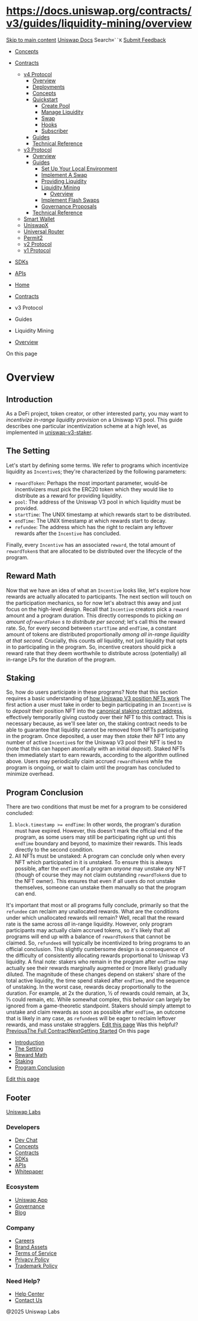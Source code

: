 # https://docs.uniswap.org/contracts/v3/guides/liquidity-mining/overview

[Skip to main content](https://docs.uniswap.org/contracts/v3/guides/liquidity-mining/overview#__docusaurus_skipToContent_fallback)
[Uniswap Docs](https://docs.uniswap.org/)
Search`⌘``K`
[Submit Feedback](https://docs.google.com/forms/d/e/1FAIpQLSdjSkZam8KiatL9XACRVxCHjDJjaPGbls77PCXDKFn4JwykXg/viewform)
  * [Concepts](https://docs.uniswap.org/concepts/overview)
  * [Contracts](https://docs.uniswap.org/contracts/v4/overview)
    * [v4 Protocol](https://docs.uniswap.org/contracts/v3/guides/liquidity-mining/overview)
      * [Overview](https://docs.uniswap.org/contracts/v4/overview)
      * [Deployments](https://docs.uniswap.org/contracts/v4/deployments)
      * [Concepts](https://docs.uniswap.org/contracts/v3/guides/liquidity-mining/overview)
      * [Quickstart](https://docs.uniswap.org/contracts/v3/guides/liquidity-mining/overview)
        * [Create Pool](https://docs.uniswap.org/contracts/v4/quickstart/create-pool)
        * [Manage Liquidity](https://docs.uniswap.org/contracts/v3/guides/liquidity-mining/overview)
        * [Swap](https://docs.uniswap.org/contracts/v4/quickstart/swap)
        * [Hooks](https://docs.uniswap.org/contracts/v3/guides/liquidity-mining/overview)
        * [Subscriber](https://docs.uniswap.org/contracts/v4/quickstart/subscriber)
      * [Guides](https://docs.uniswap.org/contracts/v3/guides/liquidity-mining/overview)
      * [Technical Reference](https://docs.uniswap.org/contracts/v3/guides/liquidity-mining/overview)
    * [v3 Protocol](https://docs.uniswap.org/contracts/v3/guides/liquidity-mining/overview)
      * [Overview](https://docs.uniswap.org/contracts/v3/overview)
      * [Guides](https://docs.uniswap.org/contracts/v3/guides/liquidity-mining/overview)
        * [Set Up Your Local Environment](https://docs.uniswap.org/contracts/v3/guides/local-environment)
        * [Implement A Swap](https://docs.uniswap.org/contracts/v3/guides/liquidity-mining/overview)
        * [Providing Liquidity](https://docs.uniswap.org/contracts/v3/guides/liquidity-mining/overview)
        * [Liquidity Mining](https://docs.uniswap.org/contracts/v3/guides/liquidity-mining/overview)
          * [Overview](https://docs.uniswap.org/contracts/v3/guides/liquidity-mining/overview)
        * [Implement Flash Swaps](https://docs.uniswap.org/contracts/v3/guides/liquidity-mining/overview)
        * [Governance Proposals](https://docs.uniswap.org/contracts/v3/guides/liquidity-mining/overview)
      * [Technical Reference](https://docs.uniswap.org/contracts/v3/guides/liquidity-mining/overview)
    * [Smart Wallet](https://docs.uniswap.org/contracts/v3/guides/liquidity-mining/overview)
    * [UniswapX](https://docs.uniswap.org/contracts/v3/guides/liquidity-mining/overview)
    * [Universal Router](https://docs.uniswap.org/contracts/v3/guides/liquidity-mining/overview)
    * [Permit2](https://docs.uniswap.org/contracts/v3/guides/liquidity-mining/overview)
    * [v2 Protocol](https://docs.uniswap.org/contracts/v3/guides/liquidity-mining/overview)
    * [v1 Protocol](https://docs.uniswap.org/contracts/v3/guides/liquidity-mining/overview)
  * [SDKs](https://docs.uniswap.org/sdk/v4/overview)
  * [APIs](https://docs.uniswap.org/api/subgraph/overview)


  * [Home](https://docs.uniswap.org/)
  * [Contracts](https://docs.uniswap.org/contracts/v4/overview)
  * v3 Protocol
  * Guides
  * Liquidity Mining
  * [Overview](https://docs.uniswap.org/contracts/v3/guides/liquidity-mining/overview)


On this page
# Overview
## Introduction[​](https://docs.uniswap.org/contracts/v3/guides/liquidity-mining/overview#introduction "Direct link to Introduction")
As a DeFi project, token creator, or other interested party, you may want to _incentivize in-range liquidity provision_ on a Uniswap V3 pool. This guide describes one particular incentivization scheme at a high level, as implemented in [uniswap-v3-staker](https://github.com/Uniswap/uniswap-v3-staker).
## The Setting[​](https://docs.uniswap.org/contracts/v3/guides/liquidity-mining/overview#the-setting "Direct link to The Setting")
Let's start by defining some terms. We refer to programs which incentivize liquidity as `Incentive`s; they're characterized by the following parameters:
  * `rewardToken`: Perhaps the most important parameter, would-be incentivizers must pick the ERC20 token which they would like to distribute as a reward for providing liquidity.
  * `pool`: The address of the Uniswap V3 pool in which liquidity must be provided.
  * `startTime`: The UNIX timestamp at which rewards start to be distributed.
  * `endTime`: The UNIX timestamp at which rewards start to decay.
  * `refundee`: The address which has the right to reclaim any leftover rewards after the `Incentive` has concluded.


Finally, every `Incentive` has an associated `reward`, the total amount of `rewardToken`s that are allocated to be distributed over the lifecycle of the program.
## Reward Math[​](https://docs.uniswap.org/contracts/v3/guides/liquidity-mining/overview#reward-math "Direct link to Reward Math")
Now that we have an idea of what an `Incentive` looks like, let's explore how rewards are actually allocated to participants. The next section will touch on the participation mechanics, so for now let's abstract this away and just focus on the high-level design.
Recall that `Incentive` creators pick a `reward` amount and a program duration. This directly corresponds to picking _an amount of`rewardToken` s to distribute per second_; let's call this the reward rate. So, for every second between `startTime` and `endTime`, a constant amount of tokens are distributed proportionally _among all in-range liquidity at that second_. Crucially, this counts _all_ liquidity, not just liquidity that opts in to participating in the program. So, incentive creators should pick a reward rate that they deem worthwhile to distribute across (potentially) all in-range LPs for the duration of the program.
## Staking[​](https://docs.uniswap.org/contracts/v3/guides/liquidity-mining/overview#staking "Direct link to Staking")
So, how do users participate in these programs? Note that this section requires a basic understanding of [how Uniswap V3 position NFTs work](https://docs.uniswap.org/contracts/v3/reference/periphery/NonfungiblePositionManager)
The first action a user must take in order to begin participating in an `Incentive` is to _deposit_ their position NFT into the [canonical staking contract address](https://github.com/Uniswap/uniswap-v3-staker#deployments), effectively temporarily giving custody over their NFT to this contract. This is necessary because, as we'll see later on, the staking contract needs to be able to guarantee that liquidity cannot be removed from NFTs participating in the program.
Once deposited, a user may then _stake_ their NFT into any number of active `Incentive`s for the Uniswap V3 pool their NFT is tied to (note that this can happen atomically with an initial _deposit_). Staked NFTs then immediately start to earn rewards, according to the algorithm outlined above. Users may periodically claim accrued `rewardToken`s while the program is ongoing, or wait to claim until the program has concluded to minimize overhead.
## Program Conclusion[​](https://docs.uniswap.org/contracts/v3/guides/liquidity-mining/overview#program-conclusion "Direct link to Program Conclusion")
There are two conditions that must be met for a program to be considered concluded:
  1. `block.timestamp >= endTime`: In other words, the program's duration must have expired. However, this doesn't mark the official end of the program, as some users may still be participating right up unti this `endTime` boundary and beyond, to maximize their rewards. This leads directly to the second condition.
  2. All NFTs must be unstaked: A program can conclude only when every NFT which participated in it is unstaked. To ensure this is always possible, after the `endTime` of a program _anyone_ may unstake _any_ NFT (though of course they may not claim outstanding `rewardToken`s due to the NFT owner). This ensures that even if all users do not unstake themselves, someone can unstake them manually so that the program can end.


It's important that most or all programs fully conclude, primarily so that the `refundee` can reclaim any unallocated rewards. What are the conditions under which unallocated rewards will remain? Well, recall that the reward rate is the same across _all_ in-range liquidity. However, only program participants may actually claim accrued tokens, so it's likely that all programs will end up with a balance of `rewardToken`s that cannot be claimed. So, `refundee`s will typically be incentivized to bring programs to an official conclusion. This slightly cumbersome design is a consequence of the difficulty of consistently allocating rewards proportional to Uniswap V3 liquidity.
A final note: stakers who remain in the program after `endTime` may actually see their rewards marginally augmented or (more likely) gradually diluted. The magnitude of these changes depend on stakers' share of the total active liquidity, the time spend staked after `endTime`, and the sequence of unstaking. In the worst case, rewards decay proportionally to the duration. For example, at 2x the duration, ½ of rewards could remain, at 3x, ⅓ could remain, etc. While somewhat complex, this behavior can largely be ignored from a game-theoretic standpoint. Stakers should simply attempt to unstake and claim rewards as soon as possible after `endTime`, an outcome that is likely in any case, as `refundee`s will be eager to reclaim leftover rewards, and mass unstake stragglers.
[Edit this page](https://github.com/uniswap/uniswap-docs/tree/main/docs/contracts/v3/guides/liquidity-mining/overview.md)
Was this helpful?
[PreviousThe Full Contract](https://docs.uniswap.org/contracts/v3/guides/providing-liquidity/the-full-contract)[NextGetting Started](https://docs.uniswap.org/contracts/v3/guides/flash-integrations/inheritance-constructors)
On this page
  * [Introduction](https://docs.uniswap.org/contracts/v3/guides/liquidity-mining/overview#introduction)
  * [The Setting](https://docs.uniswap.org/contracts/v3/guides/liquidity-mining/overview#the-setting)
  * [Reward Math](https://docs.uniswap.org/contracts/v3/guides/liquidity-mining/overview#reward-math)
  * [Staking](https://docs.uniswap.org/contracts/v3/guides/liquidity-mining/overview#staking)
  * [Program Conclusion](https://docs.uniswap.org/contracts/v3/guides/liquidity-mining/overview#program-conclusion)


[Edit this page](https://github.com/uniswap/uniswap-docs/tree/main/docs/contracts/v3/guides/liquidity-mining/overview.md)
## Footer
[Uniswap Labs](https://docs.uniswap.org/)
### Developers
  * [Dev Chat](https://discord.com/invite/uniswap)
  * [Concepts](https://docs.uniswap.org/concepts/overview)
  * [Contracts](https://docs.uniswap.org/contracts/v4/overview)
  * [SDKs](https://docs.uniswap.org/sdk/v4/overview)
  * [APIs](https://docs.uniswap.org/api/subgraph/overview)
  * [Whitepaper](https://app.uniswap.org/whitepaper-v4.pdf)


### Ecosystem
  * [Uniswap App](https://app.uniswap.org/)
  * [Governance](https://www.uniswapfoundation.org/governance)
  * [Blog](https://blog.uniswap.org/)


### Company
  * [Careers](https://boards.greenhouse.io/uniswaplabs)
  * [Brand Assets](https://github.com/Uniswap/brand-assets/raw/main/Uniswap%20Brand%20Assets.zip)
  * [Terms of Service](https://support.uniswap.org/hc/en-us/articles/30935100859661-Uniswap-Labs-Terms-of-Service)
  * [Privacy Policy](https://support.uniswap.org/hc/en-us/articles/30934457771405-Uniswap-Labs-Privacy-Policy)
  * [Trademark Policy](https://support.uniswap.org/hc/en-us/articles/30934762216973-Uniswap-Labs-Trademark-Guidelines)


### Need Help?
  * [Help Center](https://support.uniswap.org/)
  * [Contact Us](https://support.uniswap.org/hc/en-us/requests/new)


@2025 Uniswap Labs
[](https://github.com/uniswap/uniswap-docs)[](https://twitter.com/Uniswap)[](https://discord.com/invite/uniswap)
